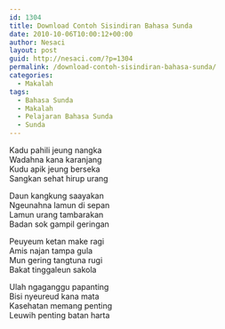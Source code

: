 ```yaml
---
id: 1304
title: Download Contoh Sisindiran Bahasa Sunda
date: 2010-10-06T10:00:12+00:00
author: Nesaci
layout: post
guid: http://nesaci.com/?p=1304
permalink: /download-contoh-sisindiran-bahasa-sunda/
categories:
  - Makalah
tags:
  - Bahasa Sunda
  - Makalah
  - Pelajaran Bahasa Sunda
  - Sunda
---
```

Kadu pahili jeung nangka  
Wadahna kana karanjang  
Kudu apik jeung berseka  
Sangkan sehat hirup urang

Daun kangkung saayakan  
Ngeunahna lamun di sepan  
Lamun urang tambarakan  
Badan sok gampil geringan

Peuyeum ketan make ragi  
Amis najan tampa gula  
Mun gering tangtuna rugi  
Bakat tinggaleun sakola

Ulah ngaganggu papanting  
Bisi nyeureud kana mata  
Kasehatan memang penting  
Leuwih penting batan harta